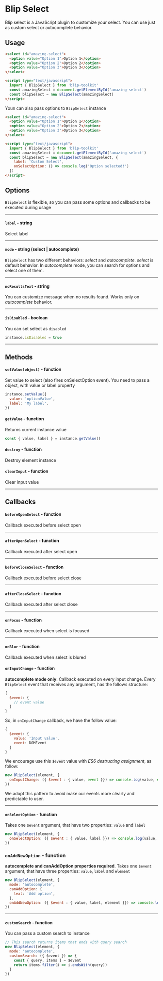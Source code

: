 # Blip Select

Blip select is a JavaScript plugin to customize your select. You can use just as custom select or autocomplete behavior.

## Usage

```html
<select id="amazing-select">
  <option value="Option 1">Option 1</option>
  <option value="Option 2">Option 2</option>
  <option value="Option 3">Option 3</option>
</select>

<script type="text/javascript">
  import { BlipSelect } from 'blip-toolkit'
  const amazingSelect = document.getElementById('amazing-select')
  const blipSelect = new BlipSelect(amazingSelect)
</script>
```

Youn can also pass options to `BlipSelect` instance

```html
<select id="amazing-select">
  <option value="Option 1">Option 1</option>
  <option value="Option 2">Option 2</option>
  <option value="Option 3">Option 3</option>
</select>

<script type="text/javascript">
  import { BlipSelect } from 'blip-toolkit'
  const amazingSelect = document.getElementById('amazing-select')
  const blipSelect = new BlipSelect(amazingSelect, {
    label: 'Custom Select',
    onSelectOption: () => console.log('Option selected!')
  })
</script>
```

## Options

`BlipSelect` is flexible, so you can pass some options and callbacks to be executed during usage

---

#### `label` - string

Select label

---

#### `mode` - string (select | autocomplete)

`BlipSelect` has two different behaviors: *select* and *autocomplete*. *select* is default behavior. In *autocomplete* mode, you can search for options and select one of them.

---

#### `noResultsText` - string

You can customize message when no results found. Works only on *autocomplete* behavior.

---

#### `isDisabled` - boolean

You can set select as `disabled`

```js
instance.isDisabled = true
```

---

## Methods

#### `setValue(object)` - function

Set value to select (also fires onSelectOption event). You need to pass a object, with value or label property

```js
instance.setValue({
  value: 'optionValue',
  label: 'My label',
})
```

#### `getValue` - function

Returns current instance value

```js
const { value, label } = instance.getValue()
```

#### `destroy` - function

Destroy element instance


#### `clearInput` - function

Clear input value

---

## Callbacks

#### `beforeOpenSelect` - function

Callback executed before select open

---

#### `afterOpenSelect` - function

Callback executed after select open

---

#### `beforeCloseSelect` - function

Callback executed before select close

---

#### `afterCloseSelect` - function

Callback executed after select close

---

#### `onFocus` - function

Callback executed when select is focused

---

#### `onBlur` - function

Callback executed when select is blured

#### `onInputChange` - function

**autocomplete mode only**. Callback executed on every input change. Every `BlipSelect` event that receives any argument, has the follows structure:

```js
{
  $event: {
    // event value
  }
}
```

So, in `onInputChange` callback, we have the follow value:
```js
{
  $event: {
    value: 'Input value',
    event: DOMEvent
  }
}
```

We encourage use this `$event` value with _ES6 destructing assignment_, as follow:

```js
new BlipSelect(element, {
  onInputChange: ({ $event : { value, event }}) => console.log(value, event)
})
```

We adopt this pattern to avoid make our events more clearly and predictable to user.

---

#### `onSelectOption` - function

Takes one `$event` argument, that have two properties: `value` and `label`

```js
new BlipSelect(element, {
  onSelectOption: ({ $event : { value, label }}) => console.log(value, label)
})
```

### `onAddNewOption` - function

**autocomplete and canAddOption properties required**. Takes one `$event` argument, that have three properties: `value`, `label` and `element`

```js
new BlipSelect(element, {
  mode: 'autocomplete',
  canAddOption: {
    text: 'Add option',
  },
  onAddNewOption: ({ $event : { value, label, element }}) => console.log(value, label, element)
})
```
---

#### `customSearch` - function

You can pass a custom search to instance

```js
// This search returns items that ends with query search
new BlipSelect(element, {
  mode: 'autocomplete',
  customSearch: ({ $event }) => {
    const { query, items } = $event
    return items.filter(i => i.endsWith(query))
  }
})
```
